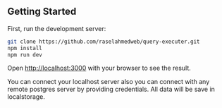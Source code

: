## Getting Started

First, run the development server:

```bash
git clone https://github.com/raselahmedweb/query-executer.git
npm install
npm run dev
```

Open [http://localhost:3000](http://localhost:3000) with your browser to see the result.

You can connect your localhost server also you can connect with any remote postgres server by providing credentials. All data will be save in localstorage.
